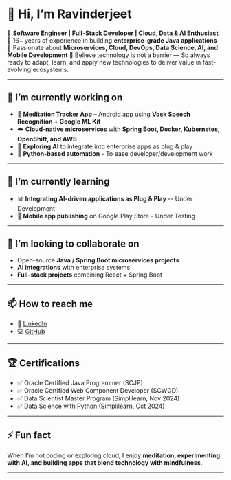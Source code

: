 # 👋 Hi, I’m Ravinderjeet 

🔹 **Software Engineer | Full-Stack Developer | Cloud, Data & AI Enthusiast**  
🔹 16+ years of experience in building **enterprise-grade Java applications**  
🔹 Passionate about **Microservices, Cloud, DevOps, Data Science, AI, and Mobile Development** 
🔹 Believe technology is not a barrier — So always ready to adapt, learn, and apply new technologies to deliver value in fast-evolving ecosystems.

---

## 🔭 I’m currently working on  
- 📱 **Meditation Tracker App** – Android app using **Vosk Speech Recognition + Google ML Kit**  
- ☁️ **Cloud-native microservices** with **Spring Boot, Docker, Kubernetes, OpenShift, and AWS**  
- 🤖 **Exploring AI** to integrate into enterprise apps as plug & play  
- 🐍 **Python-based automation** - To ease developer/development work  

---

## 🌱 I’m currently learning  
- 📊 **Integrating AI-driven applications as Plug & Play** -- Under Development 
- 📱 **Mobile app publishing** on Google Play Store  - Under Testing

---

## 👯 I’m looking to collaborate on  
- Open-source **Java / Spring Boot microservices projects**  
- **AI integrations** with enterprise systems  
- **Full-stack projects** combining React + Spring Boot  

---

## 📫 How to reach me  
- 💼 [LinkedIn](https://www.linkedin.com/in/your-linkedin)  
- 💻 [GitHub](https://github.com/your-github)
  
---

## 🏆 Certifications  
- ✅ Oracle Certified Java Programmer (SCJP)  
- ✅ Oracle Certified Web Component Developer (SCWCD)  
- ✅ Data Scientist Master Program (Simplilearn, Nov 2024)  
- ✅ Data Science with Python (Simplilearn, Oct 2024)  

---

## ⚡ Fun fact  
When I’m not coding or exploring cloud, I enjoy **meditation, experimenting with AI, and building apps that blend technology with mindfulness**.  

---
